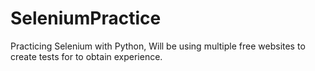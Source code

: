 # SeleniumPractice
Practicing Selenium with Python, Will be using multiple free websites to create tests for to obtain experience.
